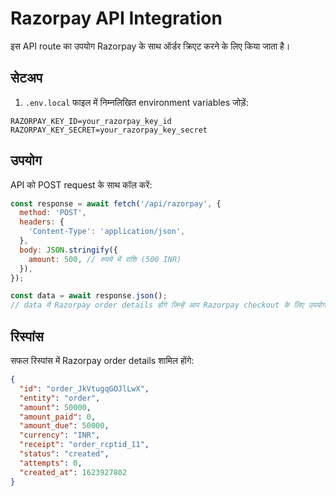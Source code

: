 # Razorpay API Integration

इस API route का उपयोग Razorpay के साथ ऑर्डर क्रिएट करने के लिए किया जाता है।

## सेटअप

1. `.env.local` फाइल में निम्नलिखित environment variables जोड़ें:

```
RAZORPAY_KEY_ID=your_razorpay_key_id
RAZORPAY_KEY_SECRET=your_razorpay_key_secret
```

## उपयोग

API को POST request के साथ कॉल करें:

```javascript
const response = await fetch('/api/razorpay', {
  method: 'POST',
  headers: {
    'Content-Type': 'application/json',
  },
  body: JSON.stringify({
    amount: 500, // रुपये में राशि (500 INR)
  }),
});

const data = await response.json();
// data में Razorpay order details होंगे जिन्हें आप Razorpay checkout के लिए उपयोग कर सकते हैं
```

## रिस्पांस

सफल रिस्पांस में Razorpay order details शामिल होंगे:

```json
{
  "id": "order_JkVtugqGOJlLwX",
  "entity": "order",
  "amount": 50000,
  "amount_paid": 0,
  "amount_due": 50000,
  "currency": "INR",
  "receipt": "order_rcptid_11",
  "status": "created",
  "attempts": 0,
  "created_at": 1623927802
}
```